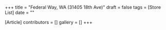 +++
title = "Federal Way, WA (31405 18th Ave)"
draft = false
tags = [Store List]
date = ""

[Article]
contributors = []
gallery = []
+++